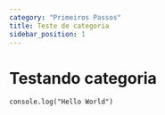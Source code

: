 ```yaml
---
category: "Primeiros Passos"
title: Teste de categoria
sidebar_position: 1
---
```

# Testando categoria

`console.log("Hello World")`
